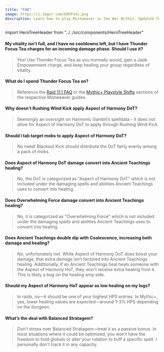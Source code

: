 ```yaml
---
title: "FAQ"
image: https://i.imgur.com/b8hPvXi.png
description: Learn how to play Mistweaver in the War Within. Updated for 11.1.
---
```


import HeroTreeHeader from "../../src/components/HeroTreeHeader"

#### My vitality isn’t full, and I have no cooldowns left, but I have <WH>Thunder Focus Tea</WH> charges for an incoming damage phase. Should I use it?
> Yes! Use <WH>Thunder Focus Tea</WH> as you normally would, gain a <WH>Jade Empowerment</WH> charge, and keep healing your group regardless of vitality.

#### What do I spend <WH>Thunder Focus Tea</WH> on?
> Reference the [Raid 11.1 FAQ](../11.1-FAQ#thunder-focus-tea) or the [Mythic+ Playstyle Shifts](playstyle#thunder-focus-tea-usage-1) sections of the respective Mistweaver guides.

#### Why doesn’t <WH>Rushing Wind Kick</WH> apply <WH>Aspect of Harmony DoT</WH>?
> Seemingly an oversight on <WH>Harmonic Gambit</WH>’s spelldata - it does not allow for <WH>Aspect of Harmony DoT</WH> to apply through <WH>Rushing Wind Kick</WH>.

####  Should I tab target mobs to apply <WH>Aspect of Harmony DoT</WH>?
> No need! <WH>Blackout Kick</WH> should distribute the DoT fairly evenly among a pack of mobs.

####  Does <WH>Aspect of Harmony DoT</WH> damage convert into <WH>Ancient Teachings</WH> healing?
> No, the DoT is categorized as "<WH short="Aspect of Harmony">Aspect of Harmony DoT</WH>" which is not included under the damaging spells and abilities <WH>Ancient Teachings</WH> uses to convert into healing.

####  Does Overwhelming Force damage convert into <WH>Ancient Teachings</WH> healing?
> No, it is categorized as "<WH>Overwhelming Force</WH>" which is not included under the damaging spells and abilities <WH>Ancient Teachings</WH> uses to convert into healing.

####  Does <WH>Ancient Teachings</WH> double dip with <WH>Coalescence</WH>, increasing both damage and healing?
> No, unfortunately not. While <WH short="DoT">Aspect of Harmony DoT</WH> does boost your damage, that extra damage isn’t factored into <WH>Ancient Teachings</WH> healing. Additionally, if an <WH>Ancient Teachings</WH> heal heals someone with the <WH short="HoT">Aspect of Harmony HoT</WH>, they won't receive extra healing from it. This is likely a bug on the healing amp side.

####  Should my <WH>Aspect of Harmony HoT</WH> appear as low healing on my logs?
> In raids, no—it should be one of your highest HPS entries. In Mythic+, yes, lower healing values are expected—around 1-3% HPS depending on the dungeon.

####  What’s the deal with <WH>Balanced Stratagem</WH>?
> Don’t stress over <WH>Balanced Stratagem</WH>—treat it as a passive bonus. In most situations where it could be optimized, you won’t have the freedom to hold globals or alter your rotation to buff a specific spell. I personally don't track it in any capacity.

